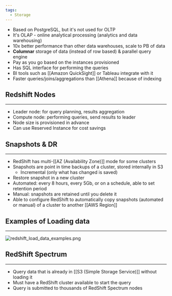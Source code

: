 ```yaml
---
tags:
  - Storage
---
```

- Based on PostgreSQL, but it's not used for OLTP
- It's OLAP - online analytical processing (analytics and data warehousing)
- 10x better performance than other data warehouses, scale to PB of data
- __Columnar__ storage of data (instead of row based) & parallel query engine
- Pay as you go based on the instances provisioned
- Has SQL interface for performing the queries
- BI tools such as [[Amazon QuickSight]] or Tableau integrate with it
- Faster queries/joins/aggregations than [[Athena]] because of indexing

## Redshift Nodes
---
- Leader node: for query planning, results aggregation
- Compute node: performing queries, send results to leader
- Node size is provisioned in advance
- Can use Reserved Instance for cost savings

## Snapshots & DR
---
- RedShift has multi-[[AZ (Availability Zone)]] mode for some clusters
- Snapshots are point in time backups of a cluster, stored internally in S3
	- Incremental (only what has changed is saved)
- Restore snapshot in a new cluster
- Automated: every 8 hours, every 5Gb, or on a schedule, able to set retention period
- Manual: snapshots are retained until you delete it
- Able to configure RedShift to automatically copy snapshots (automated or manual) of a cluster to another [[AWS Region]]

## Examples of Loading data
---
![redshift_load_data_examples.png](redshift_load_data_examples.png)

## RedShift Spectrum
---
- Query data that is already in [[S3 (Simple Storage Service)]] without loading it
- Must have a RedShift cluster available to start the query
- Query is submitted to thousands of RedShift Spectrum nodes